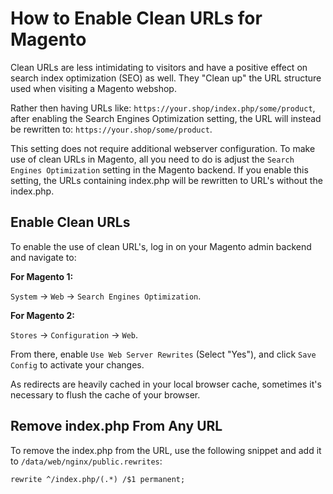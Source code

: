 <!-- source: https://support.hypernode.com/en/ecommerce/magento-1/how-to-enable-clean-url-s-for-magento-1/ -->
# How to Enable Clean URLs for Magento

Clean URLs are less intimidating to visitors and have a positive effect on search index optimization (SEO) as well.
They "Clean up" the URL structure used when visiting a Magento webshop.

Rather then having URLs like: `https://your.shop/index.php/some/product`, after enabling the Search Engines Optimization setting, the URL will instead be rewritten to: `https://your.shop/some/product`.

This setting does not require additional webserver configuration. To make use of clean URLs in Magento, all you need to do is adjust the `Search Engines Optimization` setting in the Magento backend. If you enable this setting, the URLs containing index.php will be rewritten to URL's without the index.php.


Enable Clean URLs
-----------------

To enable the use of clean URL's, log in on your Magento admin backend and navigate to:

**For Magento 1:**

`System` -> `Web` -> `Search Engines Optimization`.

**For Magento 2:** 

`Stores` -> `Configuration` -> `Web`.

From there, enable `Use Web Server Rewrites` (Select "Yes"), and click `Save Config` to activate your changes.

As redirects are heavily cached in your local browser cache, sometimes it's necessary to flush the cache of your browser.

Remove index.php From Any URL
-----------------------------

To remove the index.php from the URL, use the following snippet and add it to `/data/web/nginx/public.rewrites`:

```nginx
rewrite ^/index.php/(.*) /$1 permanent;
```
